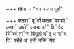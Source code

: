 +++
title = "०१ कतरा पूर्वा"

+++
कतरा᳓ पू᳓र्वा कतरा᳓परायोः᳓  
कथा᳓ जाते᳓ कवयः को᳓ वि᳓ वेद  
वि᳓श्वं त्म᳓ना बिभृतो य᳓द् ध ना᳓म  
वि᳓ वर्तेते अ᳓हनी चक्रि᳓येव